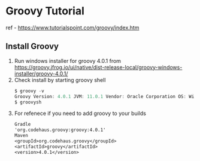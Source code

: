 # Groovy Tutorial
ref - https://www.tutorialspoint.com/groovy/index.htm

## Install Groovy
1. Run windows installer for groovy 4.0.1 from
    https://groovy.jfrog.io/ui/native/dist-release-local/groovy-windows-installer/groovy-4.0.1/
2. Check install by starting groovy shell
    ```ps1
    $ groovy -v
    Groovy Version: 4.0.1 JVM: 11.0.1 Vendor: Oracle Corporation OS: Windows 10
    $ groovysh
    ```
3. For refenece if you need to add groovy to your builds
    ```txt
    Gradle
    'org.codehaus.groovy:groovy:4.0.1'
    Maven
    <groupId>org.codehaus.groovy</groupId>
    <artifactId>groovy</artifactId>
    <version>4.0.1</version>
    ```
